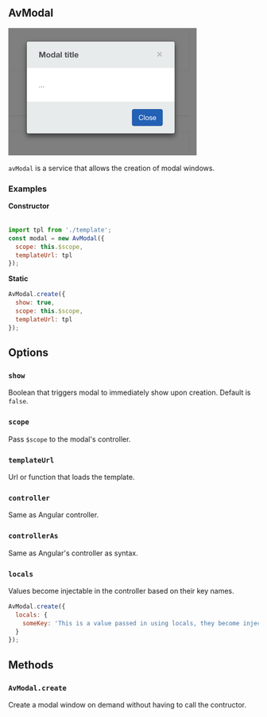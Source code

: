 ## AvModal

![Modal](./docs/modal.png)


`avModal` is a service that allows the creation of modal windows.  

### Examples

**Constructor**
```js

import tpl from './template';
const modal = new AvModal({
  scope: this.$scope,
  templateUrl: tpl
});
```

**Static**
```js
AvModal.create({
  show: true,
  scope: this.$scope,
  templateUrl: tpl
});
```

## Options

### `show`
Boolean that triggers modal to immediately show upon creation.  Default is `false`.

### `scope`
Pass `$scope` to the modal's controller.

### `templateUrl`
Url or function that loads the template.

### `controller`
Same as Angular controller.

### `controllerAs`
Same as Angular's controller as syntax.

### `locals`
Values become injectable in the controller based on their key names.

```js
AvModal.create({  
  locals: {
    someKey: 'This is a value passed in using locals, they become injectable values into the controller based on their key name.'
  }
});
```

## Methods

### `AvModal.create`
Create a modal window on demand without having to call the contructor.





